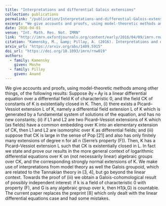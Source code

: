 ```yaml
---
title: "Interpretations and differential Galois extensions"
collection: publications
permalink: "/publication/Interpretations-and-differential-Galois-extensions"
excerpt: "We give accounts and proofs, using model-theoretic methods among other things, of the following results: Suppose ∂y = Ay is a linear differential equation over a differential field K of characteristic 0, and the field CK of constants of K is existentially closed in K. Then, (i) there exists a Picard–Vessiot extension L of K, namely a differential field extension L of K which is generated by a fundamental system of solutions of the equation, and has no new constants; (ii) if L1 and L2 are two Picard–Vessiot extensions of K which (as fields) have a common embedding over K into an elementary extension of CK, then L1 and L2 are isomorphic over K as differential fields; and (iii) suppose that CK is large in the sense of Pop [21] and also has only finitely many extensions of degree n for all n (Serre’s property (F)). Then, K has a Picard–Vessiot extension L such that CK is existentially closed in L. In fact we state and prove our results in the more general context of logarithmic differential equations over K on (not necessarily linear) algebraic groups over CK, and the corresponding strongly normal extensions of K. We make use of interpretations from model theory as well the Galois groupoid, which are related to the Tannakian theory in [3, 4], but go beyond the linear context. Towards the proof of (iii) we obtain a Galois-cohomological result of possibly independent interest: if k is a field of characteristic 0 with property (F), and G is any algebraic group over k, then H1(k,G) is countable. The current paper replaces the preprint [8] which only dealt with the linear differential equations case and had some mistakes."
date: 2016-04-01
venue: "Int. Math. Res. Not. IMRN"
link: "http://imrn.oxfordjournals.org/content/early/2016/04/09/imrn.rnw019.abstract"
citation: "Kamensky, M., &amp; Pillay, A. (2016). Interpretations and differential Galois extensions. <i>Int. Math. Res. Not. IMRN</i>. https://doi.org/10.1093/imrn/rnw019"
arxiv_url: "https://arxiv.org/abs/1409.5915"
doi_url: "https://doi.org/10.1093/imrn/rnw019"
authors:
  - family: Kamensky
    given: Moshe
  - family: Pillay
    given: Anand
---
```

We give accounts and proofs, using model-theoretic methods among other things, of the following results: Suppose ∂y = Ay is a linear differential equation over a differential field K of characteristic 0, and the field CK of constants of K is existentially closed in K. Then, (i) there exists a Picard–Vessiot extension L of K, namely a differential field extension L of K which is generated by a fundamental system of solutions of the equation, and has no new constants; (ii) if L1 and L2 are two Picard–Vessiot extensions of K which (as fields) have a common embedding over K into an elementary extension of CK, then L1 and L2 are isomorphic over K as differential fields; and (iii) suppose that CK is large in the sense of Pop [21] and also has only finitely many extensions of degree n for all n (Serre’s property (F)). Then, K has a Picard–Vessiot extension L such that CK is existentially closed in L. In fact we state and prove our results in the more general context of logarithmic differential equations over K on (not necessarily linear) algebraic groups over CK, and the corresponding strongly normal extensions of K. We make use of interpretations from model theory as well the Galois groupoid, which are related to the Tannakian theory in [3, 4], but go beyond the linear context. Towards the proof of (iii) we obtain a Galois-cohomological result of possibly independent interest: if k is a field of characteristic 0 with property (F), and G is any algebraic group over k, then H1(k,G) is countable. The current paper replaces the preprint [8] which only dealt with the linear differential equations case and had some mistakes.

